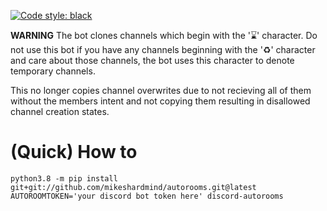[![Code style: black](https://img.shields.io/badge/code%20style-black-000000.svg)](https://github.com/ambv/black)

**WARNING**
The bot clones channels which begin with the '⌛' character.
Do not use this bot if you have any channels beginning with the '♻' character and care about those channels, the bot uses this character to denote temporary channels.

This no longer copies channel overwrites due to not recieving all of them without the members intent and not copying them resulting in disallowed channel creation states.

# (Quick) How to

```
python3.8 -m pip install git+git://github.com/mikeshardmind/autorooms.git@latest
AUTOROOMTOKEN='your discord bot token here' discord-autorooms
```

